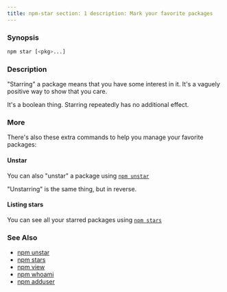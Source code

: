 ```yaml
---
title: npm-star section: 1 description: Mark your favorite packages
---
```


### Synopsis

```bash
npm star [<pkg>...]
```

### Description

"Starring" a package means that you have some interest in it. It's a vaguely positive way to show that you care.

It's a boolean thing. Starring repeatedly has no additional effect.

### More

There's also these extra commands to help you manage your favorite packages:

#### Unstar

You can also "unstar" a package using [`npm unstar`](/commands/npm-unstar)

"Unstarring" is the same thing, but in reverse.

#### Listing stars

You can see all your starred packages using [`npm stars`](/commands/npm-stars)

### See Also

* [npm unstar](/commands/npm-unstar)
* [npm stars](/commands/npm-stars)
* [npm view](/commands/npm-view)
* [npm whoami](/commands/npm-whoami)
* [npm adduser](/commands/npm-adduser)
